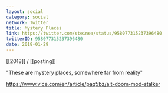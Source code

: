 ```yaml
---
layout: social
category: social
network: Twitter
title: Mystery Places
link: https://twitter.com/steinea/status/958077315237396480
twitterID: 958077315237396480
date: 2018-01-29
---
```


[[2018]] / [[posting]]

"These are mystery places, somewhere far from reality"

<https://www.vice.com/en/article/paq5bz/alt-doom-mod-stalker>
